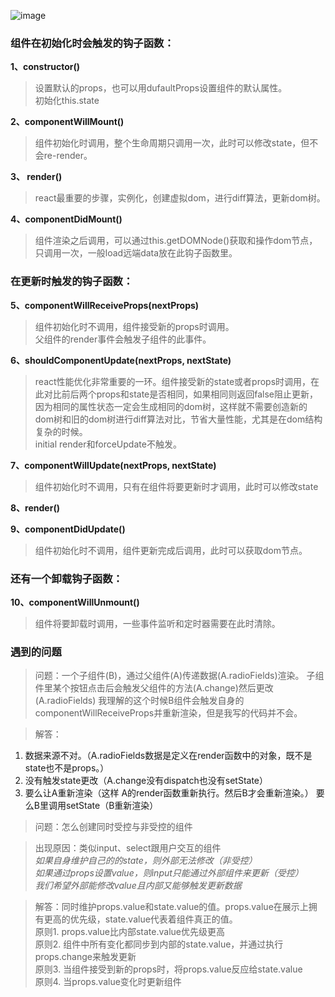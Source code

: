 ![image](http://wx2.sinaimg.cn/large/88ecd367gy1fglouzy1sij21kw1nrjy6.jpg)

### **组件在初始化时会触发的钩子函数：**

  **1、constructor()**
> 设置默认的props，也可以用dufaultProps设置组件的默认属性。  
初始化this.state


 **2、componentWillMount()**
> 组件初始化时调用，整个生命周期只调用一次，此时可以修改state，但不会re-render。


 **3、 render()**
>  react最重要的步骤，实例化，创建虚拟dom，进行diff算法，更新dom树。


 **4、componentDidMount()**
> 组件渲染之后调用，可以通过this.getDOMNode()获取和操作dom节点，只调用一次，一般load远端data放在此钩子函数里。


### **在更新时触发的钩子函数：**

  **5、componentWillReceiveProps(nextProps)**
> 组件初始化时不调用，组件接受新的props时调用。   
父组件的render事件会触发子组件的此事件。


  **6、shouldComponentUpdate(nextProps, nextState)**
> react性能优化非常重要的一环。组件接受新的state或者props时调用，在此对比前后两个props和state是否相同，如果相同则返回false阻止更新，因为相同的属性状态一定会生成相同的dom树，这样就不需要创造新的dom树和旧的dom树进行diff算法对比，节省大量性能，尤其是在dom结构复杂的时候。  
initial render和forceUpdate不触发。


  **7、componentWillUpdate(nextProps, nextState)**
> 组件初始化时不调用，只有在组件将要更新时才调用，此时可以修改state


  **8、render()**


  **9、componentDidUpdate()**
> 组件初始化时不调用，组件更新完成后调用，此时可以获取dom节点。


### **还有一个卸载钩子函数：**

  **10、componentWillUnmount()**
> 组件将要卸载时调用，一些事件监听和定时器需要在此时清除。


### 遇到的问题
>问题：一个子组件(B)，通过父组件(A)传递数据(A.radioFields)渲染。
子组件里某个按钮点击后会触发父组件的方法(A.change)然后更改(A.radioFields)
我理解的这个时候B组件会触发自身的componentWillReceiveProps并重新渲染，但是我写的代码并不会。  
  
> 解答：  
1. 数据来源不对。（A.radioFields数据是定义在render函数中的对象，既不是state也不是props。）  
2. 没有触发state更改（A.change没有dispatch也没有setState） 
3. 要么让A重新渲染（这样 A的render函数重新执行。然后B才会重新渲染。） 要么B里调用setState（B重新渲染）

> 问题：怎么创建同时受控与非受控的组件   

> 出现原因：类似input、select跟用户交互的组件   
*如果自身维护自己的的state，则外部无法修改（非受控）   
如果通过props设置value，则input只能通过外部组件来更新（受控）   
我们希望外部能修改value且内部又能够触发更新数据*   

> 解答：同时维护props.value和state.value的值。props.value在展示上拥有更高的优先级，state.value代表着组件真正的值。  
原则1. props.value比内部state.value优先级更高   
原则2. 组件中所有变化都同步到内部的state.value，并通过执行props.change来触发更新   
原则3. 当组件接受到新的props时，将props.value反应给state.value   
原则4. 当props.value变化时更新组件